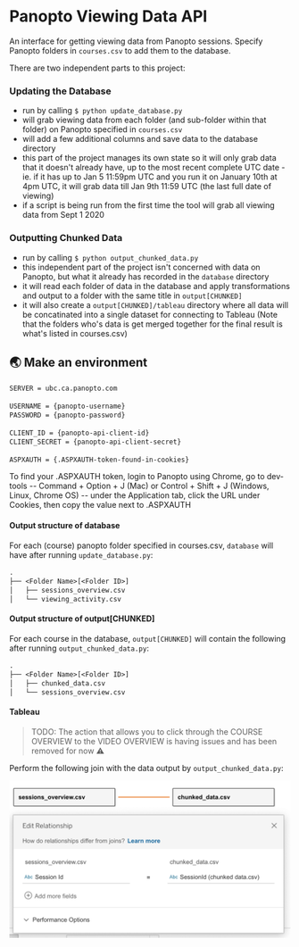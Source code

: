 # Panopto Viewing Data API

An interface for getting viewing data from Panopto sessions. Specify Panopto folders in `courses.csv` to add them to the database.

There are two independent parts to this project:

### Updating the Database

- run by calling `$ python update_database.py`
- will grab viewing data from each folder (and sub-folder within that folder) on Panopto specified in `courses.csv`
- will add a few additional columns and save data to the database directory
- this part of the project manages its own state so it will only grab data that it doesn't already have, up to the most recent complete UTC date - ie. if it has up to Jan 5 11:59pm UTC and you run it on January 10th at 4pm UTC, it will grab data till Jan 9th 11:59 UTC (the last full date of viewing)
- if a script is being run from the first time the tool will grab all viewing data from Sept 1 2020

### Outputting Chunked Data

- run by calling `$ python output_chunked_data.py`
- this independent part of the project isn't concerned with data on Panopto, but what it already has recorded in the `database` directory
- it will read each folder of data in the database and apply transformations and output to a folder with the same title in `output[CHUNKED]`
- it will also create a `output[CHUNKED]/tableau` directory where all data will be concatinated into a single dataset for connecting to Tableau (Note that the folders who's data is get merged together for the final result is what's listed in courses.csv)

## 🌏 Make an environment

```
SERVER = ubc.ca.panopto.com

USERNAME = {panopto-username}
PASSWORD = {panopto-password}

CLIENT_ID = {panopto-api-client-id}
CLIENT_SECRET = {panopto-api-client-secret}

ASPXAUTH = {.ASPXAUTH-token-found-in-cookies}
```

To find your .ASPXAUTH token, login to Panopto using Chrome, go to dev-tools -- Command + Option + J (Mac) or Control + Shift + J (Windows, Linux, Chrome OS) -- under the Application tab, click the URL under Cookies, then copy the value next to .ASPXAUTH

#### Output structure of database

For each (course) panopto folder specified in courses.csv, `database` will have after running `update_database.py`:

    .
    ├── <Folder Name>[<Folder ID>]
    │   ├── sessions_overview.csv
    │   └── viewing_activity.csv

#### Output structure of output[CHUNKED]

For each course in the database, `output[CHUNKED]` will contain the following after running `output_chunked_data.py`:

    .
    ├── <Folder Name>[<Folder ID>]
    │   ├── chunked_data.csv
    │   └── sessions_overview.csv

#### Tableau

> TODO: The action that allows you to click through the COURSE OVERVIEW to the VIDEO OVERVIEW is having issues and has been removed for now ⚠️

Perform the following join with the data output by `output_chunked_data.py`:

<div align="center">
    <img src="_imgs/tableau-join.png" alt="join" width="600">
</div>
